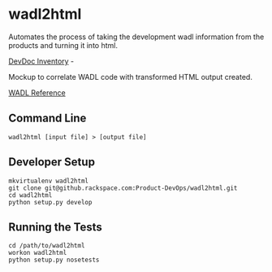 # wadl2html

Automates the process of taking the development wadl information from the
products and turning it into html.

[DevDoc Inventory](https://docs.google.com/spreadsheets/d/1tOHqx7xkDZ755f3PNUeXljoRRgCTNm_olwyKT6PFgb4/edit#gid=103489210) -

Mockup to correlate WADL code with transformed HTML output created.

[WADL Reference](http://www.w3.org/Submission/wadl/)

## Command Line

    wadl2html [input file] > [output file]

## Developer Setup

    mkvirtualenv wadl2html
    git clone git@github.rackspace.com:Product-DevOps/wadl2html.git
    cd wadl2html
    python setup.py develop

## Running the Tests

    cd /path/to/wadl2html
    workon wadl2html
    python setup.py nosetests
